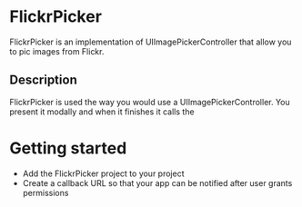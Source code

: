 # FlickrPicker

FlickrPicker is an implementation of UIImagePickerController that allow you to pic images from Flickr.

## Description

FlickrPicker is used the way you would use a UIImagePickerController. You present it modally and when it finishes it calls the

# Getting started

* Add the FlickrPicker project to your project
* Create a callback URL so that your app can be notified after user grants permissions
